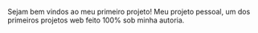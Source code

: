 Sejam bem vindos ao meu primeiro projeto!
Meu projeto pessoal, um dos primeiros projetos web feito 100% sob minha autoria.
